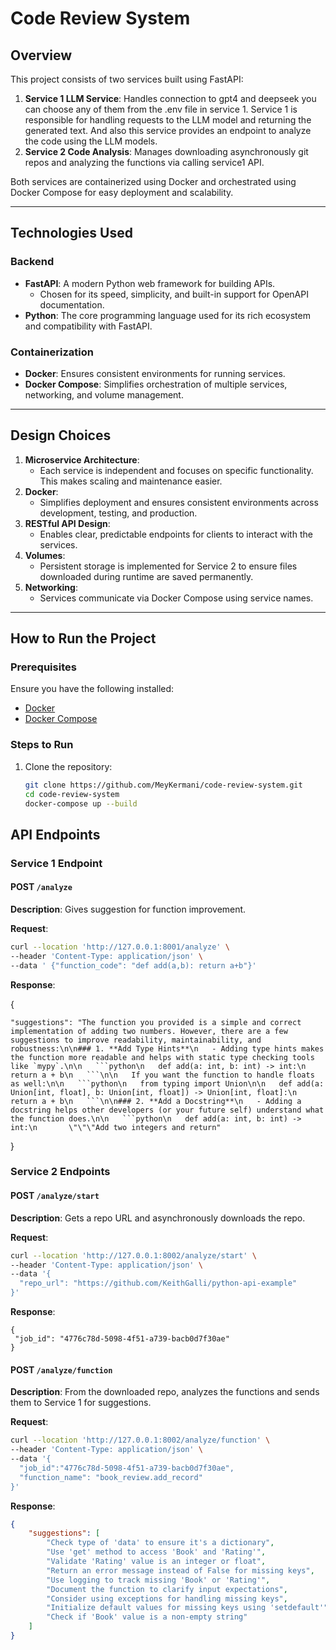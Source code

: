 # Code Review System

## Overview
This project consists of two services built using FastAPI:
1. **Service 1 LLM Service**: Handles connection to gpt4 and deepseek you can choose any of them from the .env file in service 1.
Service 1 is responsible for handling requests to the LLM model and returning the generated text. And also this 
service provides an endpoint to analyze the code using the LLM models.
2. **Service 2 Code Analysis**: Manages downloading asynchronously git repos and analyzing the functions via calling service1 API.

Both services are containerized using Docker and orchestrated using Docker Compose for easy deployment and scalability.

---

## Technologies Used

### Backend
- **FastAPI**: A modern Python web framework for building APIs.
  - Chosen for its speed, simplicity, and built-in support for OpenAPI documentation.
- **Python**: The core programming language used for its rich ecosystem and compatibility with FastAPI.

### Containerization
- **Docker**: Ensures consistent environments for running services.
- **Docker Compose**: Simplifies orchestration of multiple services, networking, and volume management.

---

## Design Choices
1. **Microservice Architecture**:
   - Each service is independent and focuses on specific functionality. This makes scaling and maintenance easier.
2. **Docker**:
   - Simplifies deployment and ensures consistent environments across development, testing, and production.
3. **RESTful API Design**:
   - Enables clear, predictable endpoints for clients to interact with the services.
4. **Volumes**:
   - Persistent storage is implemented for Service 2 to ensure files downloaded during runtime are saved permanently.
5. **Networking**:
   - Services communicate via Docker Compose using service names.

---

## How to Run the Project

### Prerequisites
Ensure you have the following installed:
- [Docker](https://www.docker.com/get-started)
- [Docker Compose](https://docs.docker.com/compose/install/)

### Steps to Run
1. Clone the repository:
   ```bash
   git clone https://github.com/MeyKermani/code-review-system.git
   cd code-review-system
   docker-compose up --build

## API Endpoints

### Service 1 Endpoint

#### **POST `/analyze`**
**Description**: Gives suggestion for function improvement.

**Request**:
```bash
curl --location 'http://127.0.0.1:8001/analyze' \
--header 'Content-Type: application/json' \
--data ' {"function_code": "def add(a,b): return a+b"}'
```
**Response**:

{

    "suggestions": "The function you provided is a simple and correct implementation of adding two numbers. However, there are a few suggestions to improve readability, maintainability, and robustness:\n\n### 1. **Add Type Hints**\n   - Adding type hints makes the function more readable and helps with static type checking tools like `mypy`.\n\n   ```python\n   def add(a: int, b: int) -> int:\n       return a + b\n   ```\n\n   If you want the function to handle floats as well:\n\n   ```python\n   from typing import Union\n\n   def add(a: Union[int, float], b: Union[int, float]) -> Union[int, float]:\n       return a + b\n   ```\n\n### 2. **Add a Docstring**\n   - Adding a docstring helps other developers (or your future self) understand what the function does.\n\n   ```python\n   def add(a: int, b: int) -> int:\n       \"\"\"Add two integers and return"
}

### Service 2 Endpoints

#### **POST `/analyze/start`**
**Description**: Gets a repo URL and asynchronously downloads the repo.

**Request**:
```bash
curl --location 'http://127.0.0.1:8002/analyze/start' \
--header 'Content-Type: application/json' \
--data '{
  "repo_url": "https://github.com/KeithGalli/python-api-example"
}'
```
**Response**:
```
{
 "job_id": "4776c78d-5098-4f51-a739-bacb0d7f30ae"
}
```

#### **POST `/analyze/function`**
**Description**: From the downloaded repo, analyzes the functions and sends them to Service 1 for suggestions.

**Request**:
```bash
curl --location 'http://127.0.0.1:8002/analyze/function' \
--header 'Content-Type: application/json' \
--data '{
  "job_id":"4776c78d-5098-4f51-a739-bacb0d7f30ae",
  "function_name": "book_review.add_record"
}'
```
**Response**:
```json
{
    "suggestions": [
        "Check type of 'data' to ensure it's a dictionary",
        "Use 'get' method to access 'Book' and 'Rating'",
        "Validate 'Rating' value is an integer or float",
        "Return an error message instead of False for missing keys",
        "Use logging to track missing 'Book' or 'Rating'",
        "Document the function to clarify input expectations",
        "Consider using exceptions for handling missing keys",
        "Initialize default values for missing keys using 'setdefault'",
        "Check if 'Book' value is a non-empty string"
    ]
}
```
